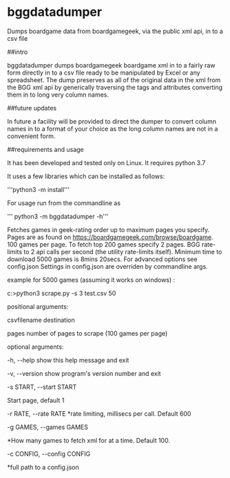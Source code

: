 # bggdatadumper
Dumps boardgame data from boardgamegeek, via the public xml api, in to a csv file

##intro

bggdatadumper dumps boardgamegeek boardgame xml in to a fairly raw form
directly in to a csv file ready to be manipulated by Excel or any
spreadsheet. The dump preserves as all of the original data in the
xml from the BGG xml api by generically traversing the tags and 
attributes converting them in to long very column names.

##future updates

In future a facility will be provided to direct the dumper to
convert column names in to a format of your choice as the 
long column names are not in a convenient form.

##requirements and usage

It has been developed and tested only on Linux. It requires python 3.7

It uses a few libraries which can be installed as follows:

'''python3 -m install''' 

For usage run from the commandline as

'''   python3 -m bggdatadumper -h'''

Fetches games in geek-rating order up to maximum pages you specify.
Pages are as found on https://boardgamegeek.com/browse/boardgame.
100 games per page. To fetch top 200 games specify 2 pages.
BGG rate-limits to 2 api calls per second (the utility rate-limits itself). 
Minimum time to download 5000 games is 8mins 20secs. 
For advanced options see config.json 
Settings in config.json are overriden by commandline args. 

example for 5000 games (assuming it works on windows) :
            
c:\>python3 scrape.py -s 3 test.csv 50

            

positional arguments:

csvfilename           destination

pages                 number of pages to scrape (100 games per page)

optional arguments:

-h, --help            show this help message and exit

-v, --version         show program's version number and exit

-s START, --start START

Start page, default 1

-r RATE, --rate RATE  *rate limiting, millisecs per call. Default 600

-g GAMES, --games GAMES

*How many games to fetch xml for at a time. Default 100.

-c CONFIG, --config CONFIG

*full path to a config.json


